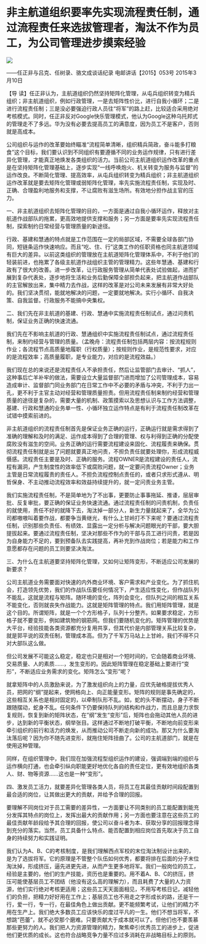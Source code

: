 # 非主航道组织要率先实现流程责任制，通过流程责任来选拔管理者，淘汰不作为员工，为公司管理进步摸索经验
<img class="pv" src="https://api.visitor.plantree.me/visitor-badge/pv?namespace=plantree.me&key=renzhengfei-speeches/非主航道组织要率先实现流程责任制通过流程责任来选拔管理者淘汰不作为员工为公司管理进步摸索经验.md">


——任正非与吕克、任树录、骆文成谈话纪录
电邮讲话【2015】053号  2015年3月10日



【导  读】任正非认为，主航道组织仍然坚持矩阵化管理，从屯兵组织转变为精兵组织；非主航道组织，例如行政管理，一是去矩阵性价比，进行自我小循环；二是进行流程责任制；三是没必要强迫行政人员往“将军”的路上赶，比较适合采用绝对考核模式。同时，任正非反对Google快乐管理模式，他认为Google这种乌托邦式的管理走不了多远。华为没有必要去提高员工的满意度，因为员工不是客户，否则就是高成本。



公司组织与运作的改革要始终瞄准“流程简单清晰，组织精兵简政，奋斗能多打粮食”这个目标，我们要认识到不同组织有要遵循不同的业务运作规律，只有进行差异化管理，才能真正地焕发各类组织的活力。当前公司主航道组织运作改革的重点是在坚持矩阵化管理基础上，逐步实现“一线呼唤炮火、机关转变为服务与监督”的运作改良。不断简化管理、提高效率，从屯兵组织转变为精兵组织；非主航道组织运作改革就是要去矩阵化管理或弱矩阵化管理，率先实施流程责任制，实现及时、正确、合理盈利地服务和支撑，不让腐败有滋生场所。有效地分担作战主官的压力。

一、非主航道组织去矩阵化管理的目的，一方面是通过自我小循环运作，释放对主航道作战部队的拖累，更高效地提供支撑和服务；另一方面是要率先实现流程责任制，探索制约日常经营与管理质量的新途径。

行政、基建和慧通的特点就是工作范围在一定的局部区域，不需要全球各部门协同，短链条运作快速响应。而且“吃、住、行”这类工作的任职资格也同主航道领域有巨大的差异。以前这类组织的管理放在主航道矩阵化管理体系中，不利于他们的轻装前进，也拖累了各级主航道作战组织主管的管理精力。这些年慧通、基建和行政有了很大的改善。进一步改革，让行政服务管理从简单代表处试验做起，进而扩展到复杂代表处，逐步地将生活和业务后勤保障全部担负起来，把主航道作战部队的主官解放出来，集中精力去作战，这样的改革是对公司未来发展有非常大好处的。我们坚决贯彻，能就地解决的问题，一定要就地解决。实行小循环、自我决策、自我监督。行政服务不能搞中央集权。

二、我们先在非主航道的基建、行政、慧通中实施流程责任制试点，通过问责机制，保证业务正确的快速流通。

我们先在不影响主航道的行政、慧通组织中实施流程责任制试点，通过流程责任制，来制约经营与管理的质量。（孟晚舟：流程责任制包括两层内容：按流程规则作业；各流程节点高质量地履职（行权质量）；按规则作业，是规范性要求，对应的是流程效率；高质量履职，是专业能力，对应的是流程效益。）

我们现在总的来说还是流程责任人不承担责任，然后让监管部门去审计、“抓人”，这种事后亡羊补牢的做法，需要设立大量监督部门进而增加了公司管理成本，容易造成审计、监督部门同业务部门在日常工作中不必要的矛盾与冲突，不利于力出一孔，更不利于主官主动对经营和管理质量担责。但用流程责任制来制约经营和管理质量的途径是复杂的，需要大量的机制、政策摸索以及思想认识与工作方法调整，基建、行政和慧通的业务单一性、小循环独立运作特点是有利于流程责任制改革在试错中摸索前进的。

非主航道组织的流程责任制首先是保证业务正确的运行，正确运行就是需求得到了准确的理解和及时的满足、运作成本得到了合理的管理、权与利得到正确的分配使腐败没有滋生的空间。业务正确的运行需要流程建设来固化、流程履责来确保。贯彻流程责任制就是出了问题就要真正地问责，不担负责任就要处理你，形成流程威慑感。流程责任主要是及时、正确的服务。流程OWNER是流程建设的责任人，流程有漏洞，产生制度性的效率低下或腐败问题，就一定要问责流程Owner；业务主管是日常流程履责的责任人。不担负流程控制点责任的，或者只求形式遵从、明哲保身、不主动推动流程效率和效益持续提升的，就一定问责业务主管。

我们实施流程责任制，不是简单地为了不出事，更要防止事事拖延、推诿，层层审批、反复审批，要正确的保证业务快速流通。通过流程责任制的问责机制，负责任的就使用，责任不好的就降下去，淘汰掉一部分人，新生力量就起来了，全华为公司都嗷嗷叫着要作战，都要争当黄继光，有什么上甘岭打不下来呢？要通过流程责任制，识别那些负责任、有绩效、显露出一定分析与解决问题眼光的干部，要大胆提拔起来。要通过流程责任制，坚决对那些不作为的干部与员工进行问责，若是因为自身能力不足的，要到预备队去实践提高，再补充到作战岗位；若是能力和工作意愿都存在问题的员工则要坚决淘汰。

三、为什么在主航道要坚持矩阵化管理，又如何让矩阵变形，不断适应公司发展的新要求？

公司主航道业务需要面对快速的内外商业环境、客户需求和产业变化。为了抓住机会，打造领先优势，我们的作战队伍要任何情况下，产生适应性变化，但作战队列不能乱，这就是流程与矩阵。随环境的变化，阵列会变化，但队列之间的相互关系不能变化，否则就丧失作战能力。这就是矩阵管理的特点。我们用矩阵管理，就是这个目的。所谓矩阵，就是一个个方形格子，队列十分整齐。如果要求稳定，方形格子就不要变形，例如建筑物的钢筋网。但我们要随机变化的。矩阵管理的优势是大平台，经验技能各类资源都充分复用共享，但其代价是内部管理关系比较复杂，就是郭平说的双责任制，管理成本高。但为了千军万马站上上甘岭，我们不得不只对大部队这么做。

但公司发展不可能这么稳定，稳定也只是相对一个短时间的，它会随着商业环境、交易质量、人的素质……，发生变形的。因此矩阵管理在稳定基础上要进行“变形”，不断适应业务需求的变化。矩阵怎么“变形”呢？

就拿矩阵中的人员激励来说，为了激发组织向上的力量，应优先破格提拔优秀人员，把网的“纲”提起来，使网格向上、向正能量变形。矩阵的规则是事先确定的，这些相互关系也是相对固定的，以牵制队形不乱。如，蛇的头不断摆动，身子不断跟随摆动，蛇身不乱。任何条件下仍要保持队列的结构和作战力，而且总是力求恢复规则，恢复到新的矩阵状态，在”纲”发生“变形”后，矩阵也会拖动其他人员的进步，达到新的平衡状态，纲举张目。这样通过不断地打破平衡，不断地向前变形来牵引组织的前行和活力的焕发，从而推动公司不断走向新的成功。那又为什么要淘汰落后呢？因为你不随先进变形，就拖住矩阵扭曲了。公司的主航道部门，就是在使用这种管理。

同样，在组织管理中，我们现在加强流程型组织运作的建设，强调端到端的组织与运作横向打通，也会牵引纵向职能更好地优化各自的责任定位，更有效地组织各类人、财、物等资源……这也是一种“变形”。

四、激发员工活力，就要差异化管理各类人员，将员工在其最佳贡献时间段配置到最合适的岗位，让其做出更大的贡献，并给予合理的回报。

要理解不同岗位对于员工需要的差异性，一方面要让不同类别的员工能配置到能充分发挥其特点的岗位上，发挥出最大的贡献作用；另一方面也要注意在这些员工的最佳贡献年龄段给予其合理的回报，使公司以奋斗者为本、获取分享的回报理念得到充分的落实。当然，员工具备什么特点、能否配置到相应岗位首先取决于员工自身的持续努力和实践证明。

我们认为A、B、C的考核制度，是我们理解西点军校的末位淘汰制设计出来的，是为了选拔将军。它的原理是不管整个队伍如何优秀，都要将排在后面的分子末位淘汰掉，形成挤压，逼先进更先进，从而产生更多地将军。我们一般岗位的员工，经验是主要的，他们的生产技能，资历也是重要的。用不着A、B、C的挤压，挤压可能使基层员工不团结（他没有这么高的理解力），而且耗费了大量的人力资源，他们实行绝对考核更适用；这些员工天天面面相见，不用写考核日记，减轻他们的负担，把精力好好用在工作上；基层员工也不用走之字形成长的路，还是干一行，爱一行，专一行，在最佳角色上做出贡献。更不能频繁考试，让他们的精力不用在生产上。我们绝大多数员工应该快乐的度过平凡的一生。他们不想当将军，不想跳“芭蕾”，就不必受那个磨难。只要贡献大于成本就可以了。但他们也不要羡慕那些更努力的人。我们把人力资源管理的精力，聚焦牵引优秀员工的进步上，促进他们更优质的成长。这也符合战略竞争力量不应过多消耗在非战略目标上的原则。
